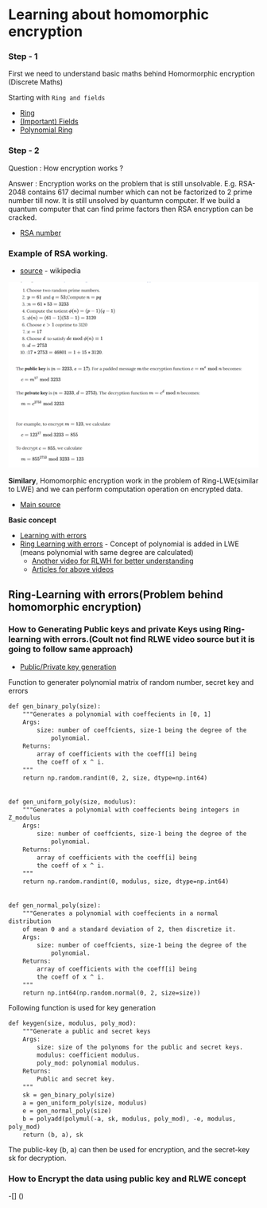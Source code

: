 # Learning about homomorphic encryption

### Step - 1

First we need to understand basic maths behind Homormorphic encryption (Discrete Maths)

Starting with `Ring and fields`
- [Ring](https://www.youtube.com/watch?v=BVf5FFIbaaQ)
- [(Important) Fields](https://www.youtube.com/watch?v=KCSZ4QhOw0I)
- [Polynomial Ring](https://www.youtube.com/watch?v=BR-x96FXS9s)

### Step - 2

Question : How encryption works ?

Answer : Encryption works on the problem that is still unsolvable.
         E.g. RSA-2048 contains 617 decimal number which can not be factorized to 2 prime number till now. It is still unsolved by quantumn computer.
         If we build a quantum computer that can find prime factors then RSA encryption can be cracked.

- [RSA number](https://www.wikiwand.com/en/RSA_numbers)

### Example of RSA working.
- [source](https://www.wikiwand.com/simple/RSA_algorithm) - wikipedia
 
![image](/images/img1.png)

**Similary**, Homomorphic encryption work in the problem of Ring-LWE(similar to LWE) and we can perform computation operation on encrypted data.
- [Main source](https://blog.openmined.org/build-an-homomorphic-encryption-scheme-from-scratch-with-python/)

**Basic concept**
- [Learning with errors](https://www.youtube.com/watch?v=sXvoX9uDr8Q&t=1s&ab_channel=BillBuchananOBE)
- [Ring Learning with errors](https://www.youtube.com/watch?v=hN5TQiz2gWs&t=630s&ab_channel=BillBuchananOBE) - Concept of polynomial is added in LWE (means polynomial with same degree are calculated)
  - [Another video for RLWH for better understanding](https://www.youtube.com/watch?v=QZBkhmqyBTA&ab_channel=BillBuchananOBE)
  - [Articles for above videos](https://medium.com/asecuritysite-when-bob-met-alice/learning-with-errors-and-ring-learning-with-errors-23516a502406)

## Ring-Learning with errors(Problem behind homomorphic encryption)

### How to Generating Public keys and private Keys using Ring-learning with errors.(Coult not find RLWE video source but it is going to follow same approach)

- [Public/Private key generation](https://www.youtube.com/watch?v=MBdKvBA5vrw&t=377s&ab_channel=BillBuchananOBE)

Function to generater polynomial matrix of random number, secret key and errors
```
def gen_binary_poly(size):
    """Generates a polynomial with coeffecients in [0, 1]
    Args:
        size: number of coeffcients, size-1 being the degree of the
            polynomial.
    Returns:
        array of coefficients with the coeff[i] being 
        the coeff of x ^ i.
    """
    return np.random.randint(0, 2, size, dtype=np.int64)


def gen_uniform_poly(size, modulus):
    """Generates a polynomial with coeffecients being integers in Z_modulus
    Args:
        size: number of coeffcients, size-1 being the degree of the
            polynomial.
    Returns:
        array of coefficients with the coeff[i] being 
        the coeff of x ^ i.
    """
    return np.random.randint(0, modulus, size, dtype=np.int64)


def gen_normal_poly(size):
    """Generates a polynomial with coeffecients in a normal distribution
    of mean 0 and a standard deviation of 2, then discretize it.
    Args:
        size: number of coeffcients, size-1 being the degree of the
            polynomial.
    Returns:
        array of coefficients with the coeff[i] being 
        the coeff of x ^ i.
    """
    return np.int64(np.random.normal(0, 2, size=size))

```

Following function is used for key generation

```
def keygen(size, modulus, poly_mod):
    """Generate a public and secret keys
    Args:
        size: size of the polynoms for the public and secret keys.
        modulus: coefficient modulus.
        poly_mod: polynomial modulus.
    Returns:
        Public and secret key.
    """
    sk = gen_binary_poly(size)
    a = gen_uniform_poly(size, modulus)
    e = gen_normal_poly(size)
    b = polyadd(polymul(-a, sk, modulus, poly_mod), -e, modulus, poly_mod)
    return (b, a), sk

```
The public-key (b, a) can then be used for encryption, and the secret-key sk for decryption.


### How to Encrypt the data using public key and RLWE concept 

-[] ()

### 

